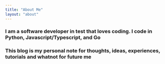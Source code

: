 ```yaml
---
title: "About Me"
layout: "about"
---
```


### I am a software developer in test that loves coding. I code in Python, Javascript/Typescript, and Go

### This blog is my personal note for thoughts, ideas, experiences, tutorials and whatnot for future me
